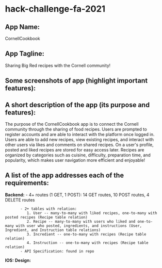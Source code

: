 # hack-challenge-fa-2021

## App Name: 
CornellCookbook

## App Tagline: 
Sharing Big Red recipes with the Cornell community!

## Some screenshots of app (highlight important features):

## A short description of the app (its purpose and features):
The purpose of the CornellCookbook app is to connect the Cornell community through the sharing of food recipes. Users are prompted to register accounts and are able to interact with the platform once logged in. Users are able to add new recipes, view existing recipes, and interact with other users via likes and comments on shared recipes. On a user's profile, posted and liked recipes are stored for easy access later. Recipes are organized by categories such as cuisine, difficulty, preparation time, and popularity, which makes user navigation more efficient and enjoyable!

## A list of the app addresses each of the requirements:
  **Backend:** - 4+ routes (1 GET, 1 POST): 14 GET routes, 10 POST routes, 4 DELETE routes
  
           - 2+ tables with relation:
              1. User -- many-to-many with liked recipes, one-to-many with posted recipes (Recipe table relation)
              2. Recipe -- many-to-many with users who liked and one-to-many with user who posted, ingredients, and instructions (User, Ingredient, and Instruction table relations)
              3. Incredient -- one-to-many with recipes (Recipe table relation)
              4. Instruction -- one-to-many with recipes (Recipe table relation)
           - API Specification: found in repo
           
  **IOS:**
  **Design:**
